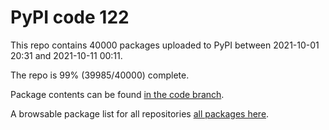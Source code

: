 # PyPI code 122

This repo contains 40000 packages uploaded to PyPI between 
2021-10-01 20:31 and 2021-10-11 00:11.

The repo is 99% (39985/40000) complete.

Package contents can be found [in the code branch](https://github.com/pypi-data/pypi-mirror-122/tree/code/packages).

A browsable package list for all repositories [all packages here](https://pypi-data.github.io/website/repositories/pypi-mirror-122).


